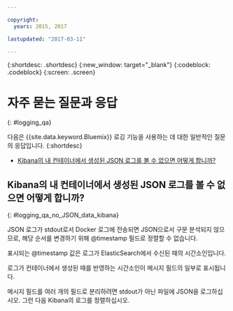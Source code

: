 ```yaml
---

copyright:
  years: 2015, 2017

lastupdated: "2017-03-11"

---
```



{:shortdesc: .shortdesc}
{:new_window: target="_blank"}
{:codeblock: .codeblock}
{:screen: .screen}


# 자주 묻는 질문과 응답
{: #logging_qa}

다음은 {{site.data.keyword.Bluemix}} 로깅 기능을 사용하는 데 대한 일반적인 질문의 응답입니다.
{:shortdesc}

* [Kibana의 내 컨테이너에서 생성된 JSON 로그를 볼 수 없으면 어떻게 합니까?](logging_qa.html#logging_qa_no_JSON_data_kibana)


## Kibana의 내 컨테이너에서 생성된 JSON 로그를 볼 수 없으면 어떻게 합니까?
{: #logging_qa_no_JSON_data_kibana}

JSON 로그가 stdout로서 Docker 로그에 전송되면 JSON으로서 구문 분석되지 않으므로, 해당 순서를 변경하기 위해 @timestamp 필드로 정렬할 수 없습니다. 

표시되는 @timestamp 값은 로그가 ElasticSearch에서 수신된 때의 시간소인입니다. 

로그가 컨테이너에서 생성된 때를 반영하는 시간소인이 메시지 필드의 일부로 표시됩니다.

메시지 필드를 여러 개의 필드로 분리하려면 stdout가 아닌 파일에 JSON을 로그하십시오. 그런 다음 Kibana의 로그를 정렬하십시오.
